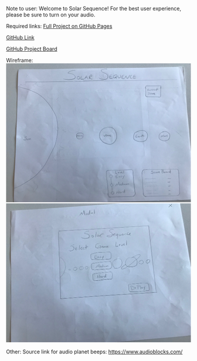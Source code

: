 Note to user: 
Welcome to Solar Sequence! For the best user experience, please be sure to turn on your audio. 

Required links: 
[Full Project on GitHub Pages](https://brittmagee.github.io/)

[GitHub Link](https://github.com/brittmagee/SEI23-Project1)

[GitHub Project Board](https://github.com/brittmagee/SEI23-Project1/projects/1)


Wireframe: 
![Wireframe](https://github.com/brittmagee/SEI23-Project1/blob/master/Wireframe/wireframe.jpeg)
![Modal](https://github.com/brittmagee/SEI23-Project1/blob/master/Wireframe/modal.jpeg)

Other: 
Source link for audio planet beeps: https://www.audioblocks.com/ 

